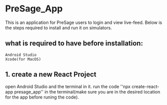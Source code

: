 # PreSage_App
This is an application for PreSage users to login and view live-feed. Below is the steps required to install and run it on simulators.

## what is required to have before installation:
    Android Studio
    Xcode(for MacOS)
    
## 1. create a new React Project    
open Android Studio and the terminal in it. run the code ''npx create-react-app presage_app'' in the terminal(make sure you are in the desired location for the app before runing the code).

